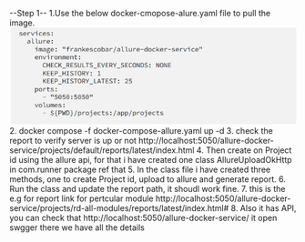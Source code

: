 --Step 1--
1.Use the below docker-cmopose-alure.yaml file to pull the image.
![img_1.png](img_1.png)
2. docker compose -f docker-compose-allure.yaml up -d
3. check the report to verify server is up or not
 http://localhost:5050/allure-docker-service/projects/default/reports/latest/index.html
4. Then create on Project id using the allure api, for that i have created one class AllureUploadOkHttp in com.runner package ref that
5. In the class file i have created three methods, one to create Project id, upload to allure and generate report.
6. Run the class and update the report path, it shoudl work fine.
7. this is the e.g for report link for pertcular module
   http://localhost:5050/allure-docker-service/projects/rd-all-modules/reports/latest/index.html#
8. Also it has API, you can check that http://localhost:5050/allure-docker-service/ it open swgger there we have all the details


